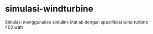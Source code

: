 # simulasi-windturbine
Simulasi menggunakan simulink Matlab dengan spesifikasi wind turbine 400 watt
